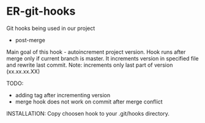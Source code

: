ER-git-hooks
============

Git hooks being used in our project

* post-merge

Main goal of this hook - autoincrement project version.
Hook runs after merge only if current branch is master.
It increments version in specified file and rewrite last commit.
Note: increments only last part of version (xx.xx.xx.XX)

TODO: 

* adding tag after incrementing version
* merge hook does not work on commit after merge conflict

INSTALLATION:
Copy choosen hook to your .git/hooks directory.
